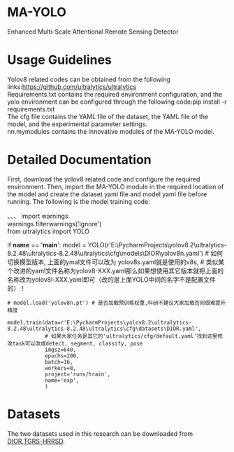 MA-YOLO
===
Enhanced Multi-Scale Attentional Remote Sensing Detector

Usage Guidelines
===
Yolov8 related codes can be obtained from the following links:https://github.com/ultralytics/ultralytics  
Requirements.txt contains the required environment configuration, and the yolo environment can be configured through the following code:pip install -r requirements.txt  
The cfg file contains the YAML file of the dataset, the YAML file of the model, and the experimental parameter settings.  
nn.mymodules contains the innovative modules of the MA-YOLO model.

Detailed Documentation
===
First, download the yolov8 related code and configure the required environment. Then, import the MA-YOLO module in the required location of the model and create the dataset yaml file and model yaml file before running. The following is the model training code:  

、、、
import warnings  
warnings.filterwarnings('ignore')  
from ultralytics import YOLO  

if __name__ == '__main__':
    model = YOLO(r'E:\PycharmProjects\yolov8.2\ultralytics-8.2.48\ultralytics-8.2.48\ultralytics\cfg\models\DIOR\yolov8n.yaml')
    # 如何切换模型版本, 上面的ymal文件可以改为 yolov8s.yaml就是使用的v8s,
    # 类似某个改进的yaml文件名称为yolov8-XXX.yaml那么如果想使用其它版本就把上面的名称改为yolov8l-XXX.yaml即可（改的是上面YOLO中间的名字不是配置文件的）！

    # model.load('yolov8n.pt') # 是否加载预训练权重,科研不建议大家加载否则很难提升精度

    model.train(data=r'E:\PycharmProjects\yolov8.2\ultralytics-8.2.48\ultralytics-8.2.48\ultralytics\cfg\datasets\DIOR.yaml',
                # 如果大家任务是其它的'ultralytics/cfg/default.yaml'找到这里修改task可以改成detect, segment, classify, pose
                imgsz=640,
                epochs=200,
                batch=16,
                workers=8,
                project='runs/train',
                name='exp',
                )

Datasets
===
The two datasets used in this research can be downloaded from [DIOR](https://gitcode.com/Resource-Bundle-Collection/b7f4f/overview),[TGRS-HRRSD](https://github.com/CrazyStoneonRoad/TGRS-HRRSD-Dataset).
